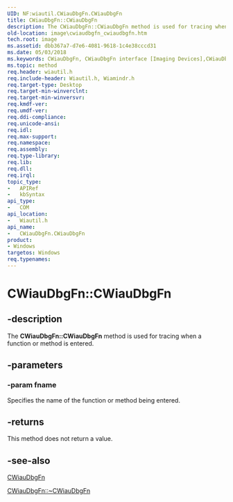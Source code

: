 ```yaml
---
UID: NF:wiautil.CWiauDbgFn.CWiauDbgFn
title: CWiauDbgFn::CWiauDbgFn
description: The CWiauDbgFn::CWiauDbgFn method is used for tracing when a function or method is entered.
old-location: image\cwiaudbgfn_cwiaudbgfn.htm
tech.root: image
ms.assetid: dbb367a7-d7e6-4081-9618-1c4e38cccd31
ms.date: 05/03/2018
ms.keywords: CWiauDbgFn, CWiauDbgFn interface [Imaging Devices],CWiauDbgFn method, CWiauDbgFn method [Imaging Devices], CWiauDbgFn method [Imaging Devices],CWiauDbgFn interface, CWiauDbgFn.CWiauDbgFn, CWiauDbgFn::CWiauDbgFn, image.cwiaudbgfn_cwiaudbgfn, wiauFncs_1dfa7486-9ad3-41b8-8724-29165ea0a45b.xml, wiautil/CWiauDbgFn::CWiauDbgFn
ms.topic: method
req.header: wiautil.h
req.include-header: Wiautil.h, Wiamindr.h
req.target-type: Desktop
req.target-min-winverclnt: 
req.target-min-winversvr: 
req.kmdf-ver: 
req.umdf-ver: 
req.ddi-compliance: 
req.unicode-ansi: 
req.idl: 
req.max-support: 
req.namespace: 
req.assembly: 
req.type-library: 
req.lib: 
req.dll: 
req.irql: 
topic_type:
-	APIRef
-	kbSyntax
api_type:
-	COM
api_location:
-	Wiautil.h
api_name:
-	CWiauDbgFn.CWiauDbgFn
product:
- Windows
targetos: Windows
req.typenames: 
---
```


# CWiauDbgFn::CWiauDbgFn


## -description


The <b>CWiauDbgFn::CWiauDbgFn</b> method is used for tracing when a function or method is entered.


## -parameters




### -param fname

Specifies the name of the function or method being entered.


## -returns



This method does not return a value.




## -see-also




<a href="https://msdn.microsoft.com/4be4007c-5f04-48f2-b88c-c2d71f6e8b7b">CWiauDbgFn</a>



<a href="https://msdn.microsoft.com/library/windows/hardware/ff540356">CWiauDbgFn::~CWiauDbgFn</a>
 

 

